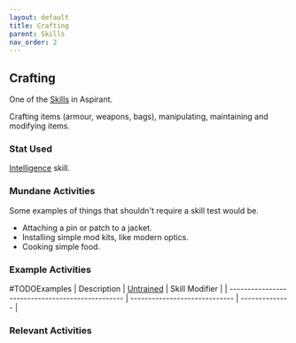 ```yaml
---
layout: default
title: Crafting
parent: Skills
nav_order: 2
---
```

## Crafting
One of the [Skills](Skills) in Aspirant.

Crafting items (armour, weapons, bags), manipulating, maintaining and modifying items.

### Stat Used
[Intelligence](Stats#Intelligence) skill.

### Mundane Activities
Some examples of things that shouldn't require a skill test would be.
* Attaching a pin or patch to a jacket.
* Installing simple mod kits, like modern optics.
* Cooking simple food.

### Example Activities
#TODOExamples 
| Description                                      | [Untrained](Skills#Untrained) | Skill Modifier |
| ------------------------------------------------ | ----------------------------- | -------------- |


### Relevant Activities
